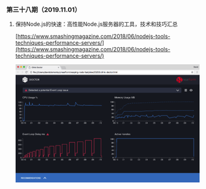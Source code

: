 ### 第三十八期（2019.11.01）

1. 保持Node.js的快速：高性能Node.js服务器的工具，技术和技巧汇总

	[https://www.smashingmagazine.com/2018/06/nodejs-tools-techniques-performance-servers/](https://www.smashingmagazine.com/2018/06/nodejs-tools-techniques-performance-servers/)

	![20191024164255.png](https://raw.githubusercontent.com/Joeycz/pics/master/20191024164255.png)